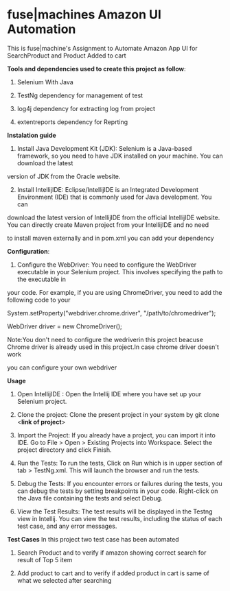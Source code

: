 # fuse|machines Amazon UI Automation

This is fuse|machine's Assignment to Automate Amazon App UI for SearchProduct and Product Added to cart

**Tools and dependencies used to create this project as follow**:

1. Selenium With Java

2. TestNg dependency for management of test

3. log4j dependency for extracting log from project

4. extentreports dependency for Reprting

**Instalation guide**

1. Install Java Development Kit (JDK): Selenium is a Java-based framework, so you need to have JDK installed on your machine. You can download the latest 

version of JDK from the Oracle website.

2. Install IntellijIDE: Eclipse/IntellijIDE is an Integrated Development Environment (IDE) that is commonly used for Java development. You can

download the latest version of IntellijIDE from the official IntellijIDE website. You can directly create Maven project from your IntellijIDE and no need

to install maven externally and in pom.xml you can add your dependency

**Configuration**:
1. Configure the WebDriver: You need to configure the WebDriver executable in your Selenium project. This involves specifying the path to the executable in

your code. For example, if you are using ChromeDriver, you need to add the following code to your

System.setProperty("webdriver.chrome.driver", "/path/to/chromedriver");

WebDriver driver = new ChromeDriver();

Note:You don't need to configure the wedriverin this project beacuse Chrome driver is already used in this project.In case chrome driver doesn't work

you can configure your own webdriver


**Usage**
1. Open IntellijIDE : Open the Intellij  IDE where you have set up your Selenium project.

2. Clone the project: Clone the present project in your system by git clone <**link of project**>

3. Import the Project: If you already have a project, you can import it into IDE. Go to File >  Open > Existing Projects into Workspace. Select the project directory and click Finish.

4. Run the Tests: To run the tests, Click on Run which is in upper section of tab > TestNg.xml. This will launch the browser and run the tests.

5. Debug the Tests: If you encounter errors or failures during the tests, you can debug the tests by setting breakpoints in your code. Right-click on the Java file containing the tests and select Debug.

6. View the Test Results: The test results will be displayed in the Testng view in Intellij. You can view the test results, including the status of each test case, and any error messages.

**Test Cases**
In this project two test case has been automated
  
1. Search Product and to verify if amazon showing correct search for result of Top 5 item
   
2. Add product to cart and to verify if added product in cart is same of what we selected after searching







